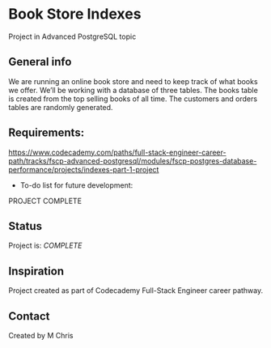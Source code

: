 # Book Store Indexes 

Project in Advanced PostgreSQL topic

## General info

 We are running an online book store and need to keep track of what books we offer. We’ll be working with a database of three tables. The books table is created from the top selling books of all time. The customers and orders tables are randomly generated.

 ## Requirements: 
 https://www.codecademy.com/paths/full-stack-engineer-career-path/tracks/fscp-advanced-postgresql/modules/fscp-postgres-database-performance/projects/indexes-part-1-project


* To-do list for future development:

PROJECT COMPLETE

## Status

Project is: _COMPLETE_

## Inspiration

Project created as part of Codecademy Full-Stack Engineer career pathway.


## Contact 
Created by M Chris
